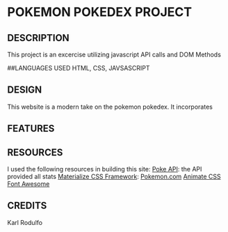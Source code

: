 # POKEMON POKEDEX PROJECT 

## DESCRIPTION
This project is an excercise utilizing javascript API calls and DOM Methods

##LANGUAGES USED 
HTML, CSS, JAVSASCRIPT

## DESIGN
This website is a modern take on the pokemon pokedex.
It incorporates 

## FEATURES


## RESOURCES
I used the following resources in building this site: 
[Poke API](http://pokeapi.com): the API provided all stats 
[Materialize CSS Framework](https://materializecss.com/): 
[Pokemon.com](https://www.pokemon.com/us/)
[Animate CSS](https://daneden.github.io/animate.css/)
[Font Awesome](https://fontawesome.com/icons?d=gallery)

## CREDITS
Karl Rodulfo